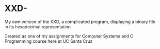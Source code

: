 # XXD-
My own version of the XXD, a complicated program, displaying a binary file in its hexadecimal representation

Created as one of my assignments for Computer Systems and C Programming course here at UC Santa Cruz
